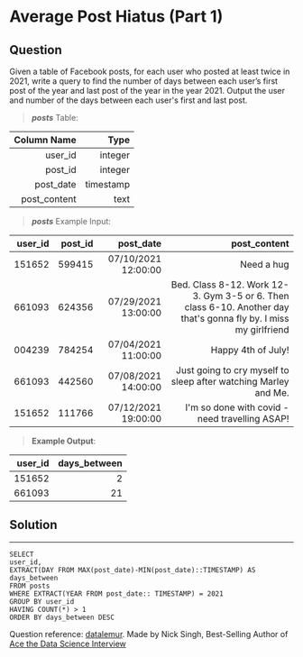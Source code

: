 # Average Post Hiatus (Part 1)

## **Question**

Given a table of Facebook posts, for each user who posted at least twice in 2021, write a query to find the number of days between each user’s first post of the year and last post of the year in the year 2021. Output the user and number of the days between each user's first and last post.

>***posts***  Table:

Column Name|Type|
---:|---:|
user_id|	integer
post_id|	integer
post_date|	timestamp
post_content|	text


>***posts*** Example Input:

user_id|	post_id|	post_date|	post_content
---:|---:|---:|---:|
151652|	599415|	07/10/2021 12:00:00|	Need a hug
661093|	624356|	07/29/2021 13:00:00|	Bed. Class 8-12. Work 12-3. Gym 3-5 or 6. Then class 6-10. Another day that's gonna fly by. I miss my girlfriend
004239|	784254|	07/04/2021 11:00:00|	Happy 4th of July!
661093|	442560|	07/08/2021 14:00:00|	Just going to cry myself to sleep after watching Marley and Me.
151652|	111766|	07/12/2021 19:00:00|	I'm so done with covid - need travelling ASAP!

>**Example Output**:

user_id|	days_between
---:|---:|
151652|	2
661093|	21

## Solution
---
    SELECT 
    user_id, 
    EXTRACT(DAY FROM MAX(post_date)-MIN(post_date)::TIMESTAMP) AS days_between 
    FROM posts
    WHERE EXTRACT(YEAR FROM post_date:: TIMESTAMP) = 2021
    GROUP BY user_id
    HAVING COUNT(*) > 1
    ORDER BY days_between DESC


Question reference: [datalemur](https://datalemur.com/).
                    Made by Nick Singh, Best-Selling Author of [Ace the Data Science Interview](https://www.amazon.com/dp/0578973839?&linkCode=sl1&tag=datalemur-20&linkId=be42c7443fa05a3c9d783fee4e6f4762&language=en_US&ref_=as_li_ss_tl)
